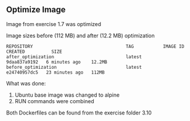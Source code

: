 ## Optimize Image

Image from exercise 1.7 was optimized

Image sizes before (112 MB) and after (12.2 MB) optimization

````
REPOSITORY                                   TAG           IMAGE ID       CREATED          SIZE
after_optimization                           latest        9daa837a9192   6 minutes ago    12.2MB
before_optimization                          latest        e24740957dc5   23 minutes ago   112MB
````
What was done:

1. Ubuntu base image was changed to alpine
2. RUN commands were combined

Both Dockerfiles can be found from the exercise folder 3.10
